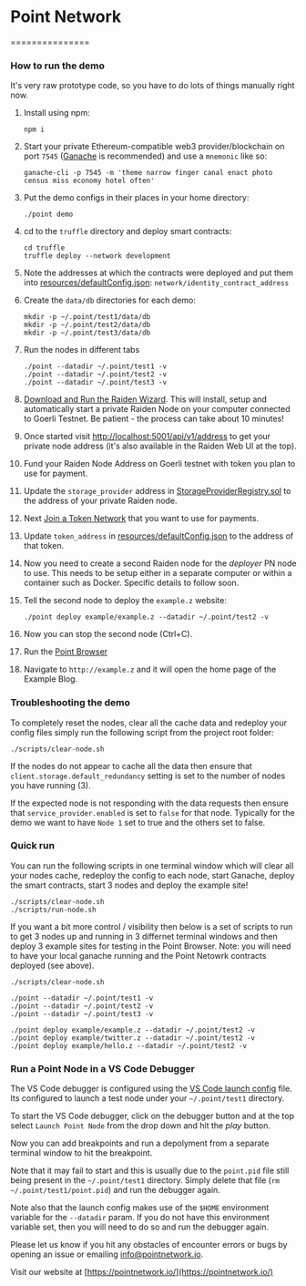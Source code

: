 # Point Network
===============

### How to run the demo

It's very raw prototype code, so you have to do lots of things manually right now.

1. Install using npm:

    ```
    npm i
    ```

1. Start your private Ethereum-compatible web3 provider/blockchain on port `7545` ([Ganache](https://www.trufflesuite.com/ganache) is recommended) and use a `mnemonic` like so:

    ```
    ganache-cli -p 7545 -m 'theme narrow finger canal enact photo census miss economy hotel often'
    ```

1. Put the demo configs in their places in your home directory:

    ```
    ./point demo
    ```

1. cd to the `truffle` directory and deploy smart contracts:
    ```
    cd truffle
    truffle deploy --network development
    ```

1. Note the addresses at which the contracts were deployed and put them into [resources/defaultConfig.json](./resources/defaultConfig.json): `network/identity_contract_address`

1. Create the `data/db` directories for each demo:

    ```
    mkdir -p ~/.point/test1/data/db
    mkdir -p ~/.point/test2/data/db
    mkdir -p ~/.point/test3/data/db
    ```

1. Run the nodes in different tabs

    ```
    ./point --datadir ~/.point/test1 -v
    ./point --datadir ~/.point/test2 -v
    ./point --datadir ~/.point/test3 -v
    ```

1. [Download and Run the Raiden Wizard](https://docs.raiden.network/installation/quick-start/download-and-run-the-raiden-wizard#download-the-raiden-wizard). This will install, setup and automatically start a private Raiden Node on your computer connected to Goerli Testnet. Be patient - the process can take about 10 minutes!

1. Once started visit [http://localhost:5001/api/v1/address](http://localhost:5001/api/v1/address) to get your private node address (it's also available in the Raiden Web UI at the top).

1. Fund your Raiden Node Address on Goerli testnet with token you plan to use for payment.

1. Update the `storage_provider` address in [StorageProviderRegistry.sol](./truffle/contracts/StorageProviderRegistry.sol) to the address of your private Raiden node.

1. Next [Join a Token Network](https://docs.raiden.network/the-raiden-web-interface/join-a-token-network#registering-a-new-token) that you want to use for payments.

1. Update `token_address` in [resources/defaultConfig.json](./resources/defaultConfig.json) to the address of that token.

1. Now you need to create a second Raiden node for the _deployer_ PN node to use. This needs to be setup either in a separate computer or within a container such as Docker. Specific details to follow soon.

1. Tell the second node to deploy the `example.z` website:

    ```
    ./point deploy example/example.z --datadir ~/.point/test2 -v
    ```

1. Now you can stop the second node (Ctrl+C).
1. Run the [Point Browser](https://github.com/pointnetwork/pointbrowser)
1. Navigate to `http://example.z` and it will open the home page of the Example Blog.

### Troubleshooting the demo

To completely reset the nodes, clear all the cache data and redeploy your config files simply run the following script from the project root folder:

```
./scripts/clear-node.sh
```

If the nodes do not appear to cache all the data then ensure that `client.storage.default_redundancy` setting is set to the number of nodes you have running (3).

If the expected node is not responding with the data requests then ensure that `service_provider.enabled` is set to `false` for that node. Typically for the demo we want to have `Node 1` set to true and the others set to false.

### Quick run

You can run the following scripts in one terminal window which will clear all your nodes cache, redeploy the config to each node, start Ganache, deploy the smart contracts, start 3 nodes and deploy the example site!

```
./scripts/clear-node.sh
./scripts/run-node.sh
```

If you want a bit more control / visibility then below is a set of scripts to run to get 3 nodes up and running in 3 differnet terminal windows and then deploy 3 example sites for testing in the Point Browser. Note: you will need to have your local ganache running and the Point Netowrk contracts deployed (see above).

```
./scripts/clear-node.sh

./point --datadir ~/.point/test1 -v
./point --datadir ~/.point/test2 -v
./point --datadir ~/.point/test3 -v

./point deploy example/example.z --datadir ~/.point/test2 -v
./point deploy example/twitter.z --datadir ~/.point/test2 -v
./point deploy example/hello.z --datadir ~/.point/test2 -v
```

### Run a Point Node in a VS Code Debugger

The VS Code debugger is configured using the [VS Code launch config](.vscode/launch.json) file. Its configured to launch a test node under your `~/.point/test1` directory.

To start the VS Code debugger, click on the debugger button and at the top select `Launch Point Node` from the drop down and hit the _play_ button.

Now you can add breakpoints and run a depolyment from a separate terminal window to hit the breakpoint.

Note that it may fail to start and this is usually due to the `point.pid` file still being present in the `~/.point/test1` directory. Simply delete that file (`rm ~/.point/test1/point.pid`) and run the debugger again.

Note also that the launch config makes use of the `$HOME` environment variable for the `--datadir` param. If you do not have this environment variable set, then you will need to do so and run the debugger again.

Please let us know if you hit any obstacles of encounter errors or bugs by opening an issue or emailing info@pointnetwork.io.

Visit our website at [https://pointnetwork.io/](https://pointnetwork.io/)